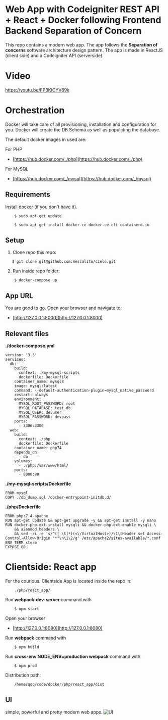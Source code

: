 # Web App with Codeigniter REST API + React + Docker following Frontend Backend Separation of Concern
This repo contains a modern web app.
The app follows the **Separation of concerns** software architecture design pattern.
The app is made in ReactJS (client side) and a Codeigniter API (serverside).

# Video
https://youtu.be/FP3KICYV69k

# Orchestration
Docker will take care of all provisioning, installation and configuration for you.
Docker will create the DB Schema as well as populating the database.

The default docker images in used are:

For PHP

 - [https://hub.docker.com/_/php](https://hub.docker.com/_/php)

For MySQL

 - [https://hub.docker.com/_/mysql](https://hub.docker.com/_/mysql)

## Requirements
Install docker (if you don't have it).
```
    $ sudo apt-get update
```
```
	$ sudo apt-get install docker-ce docker-ce-cli containerd.io
```
## Setup
 1. Clone repo this repo:
```
   $ git clone git@github.com:mescalito/cielo.git
```
 2. Run inside repo folder:
```
    $ docker-compose up
```
## App URL
You are good to go. Open your browser and navigate to:
 - [http://127.0.0.1:8000](http://127.0.0.1:8000)
## Relevant files
**./docker-compose.yml**
```
version: '3.3'
services:
  db:
    build:
      context: ./my-mysql-scripts
      dockerfile: Dockerfile 
    container_name: mysql8
    image: mysql:latest
    command: --default-authentication-plugin=mysql_native_password
    restart: always
    environment:
      MYSQL_ROOT_PASSWORD: root
      MYSQL_DATABASE: test_db
      MYSQL_USER: devuser
      MYSQL_PASSWORD: devpass
    ports:
      - 3306:3306
  web:
    build:
      context: ./php
      dockerfile: Dockerfile 
    container_name: php74
    depends_on: 
      - db
    volumes:
      - ./php:/var/www/html/
    ports: 
      - 8000:80
```
**./my-mysql-scripts/Dockerfile**
```
FROM mysql
COPY ./db_dump.sql /docker-entrypoint-initdb.d/
```
**./php/Dockerfile**
```
FROM php:7.4-apache
RUN apt-get update && apt-get upgrade -y && apt-get install -y nano
RUN docker-php-ext-install mysqli && docker-php-ext-enable mysqli \
    && a2enmod headers \
    && sed -ri -e 's/^([ \t]*)(<\/VirtualHost>)/\1\tHeader set Access-Control-Allow-Origin "*"\n\1\2/g' /etc/apache2/sites-available/*.conf
ENV TERM xterm
EXPOSE 80
```
# Clientside: React app
For the courious. Clientside App is located inside the repo in:
```
    ./php/react_app/
```
Run **webpack-dev-server** command with
```
    $ npm start
```
Open your browser
- [http://127.0.0.1:8080](http://127.0.0.1:8080)


Run **webpack** command with
```
    $ npm build
```
Run **cross-env NODE_ENV=production webpack** command with
```
    $ npm prod
```
Distribution path:
```
    /home/qqq/code/docker/php/react_app/dist
```
## UI
simple, powerful and pretty modern web apps.
![UI](https://i.imgur.com/Sf6q61M.png)
